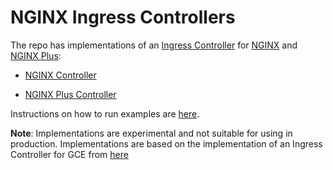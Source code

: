 # NGINX Ingress Controllers

The repo has implementations of an [Ingress Controller](https://github.com/kubernetes/contrib/tree/master/ingress/controllers)
for [NGINX](http://nginx.org/) and [NGINX Plus](https://www.nginx.com/products/):

* [NGINX Controller](#)

* [NGINX Plus Controller](#)

Instructions on how to run examples are [here](#).

**Note**: Implementations are experimental and not suitable for using in production. Implementations are based on
the implementation of an Ingress Controller for GCE from [here](https://github.com/kubernetes/contrib/tree/master/ingress/controllers/gce)

